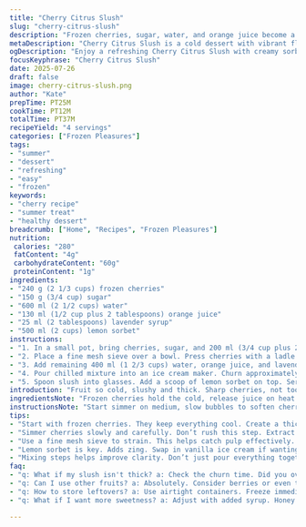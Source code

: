 ```yaml
---
title: "Cherry Citrus Slush"
slug: "cherry-citrus-slush"
description: "Frozen cherries, sugar, water, and orange juice become a vibrant slush, paired with creamy lemon sorbet. No eggs, nuts, or gluten. A semi-frozen fruit treat with a citrus twist, balanced sweetness, and a cool finish. Slightly less sugar, added orange juice instead of lemon, and a hint of lavender syrup. Quick simmering, straining, chilling, then churning. Serve immediately for a scoop of sorbet melting into the fruit slush."
metaDescription: "Cherry Citrus Slush is a cold dessert with vibrant flavors. Cherries and orange blend with lavender for a refreshing treat. No eggs or gluten."
ogDescription: "Enjoy a refreshing Cherry Citrus Slush with creamy sorbet. Cherries, orange, and lavender combine for a perfect summer treat."
focusKeyphrase: "Cherry Citrus Slush"
date: 2025-07-26
draft: false
image: cherry-citrus-slush.png
author: "Kate"
prepTime: PT25M
cookTime: PT12M
totalTime: PT37M
recipeYield: "4 servings"
categories: ["Frozen Pleasures"]
tags:
- "summer"
- "dessert"
- "refreshing"
- "easy"
- "frozen"
keywords:
- "cherry recipe"
- "summer treat"
- "healthy dessert"
breadcrumb: ["Home", "Recipes", "Frozen Pleasures"]
nutrition: 
 calories: "280"
 fatContent: "4g"
 carbohydrateContent: "60g"
 proteinContent: "1g"
ingredients:
- "240 g (2 1/3 cups) frozen cherries"
- "150 g (3/4 cup) sugar"
- "600 ml (2 1/2 cups) water"
- "130 ml (1/2 cup plus 2 tablespoons) orange juice"
- "25 ml (2 tablespoons) lavender syrup"
- "500 ml (2 cups) lemon sorbet"
instructions:
- "1. In a small pot, bring cherries, sugar, and 200 ml (3/4 cup plus 2 tablespoons) water to a boil. Reduce heat and simmer 7 minutes. Tiny bubbles, fruit softening."
- "2. Place a fine mesh sieve over a bowl. Press cherries with a ladle back and forth to extract juices. Discard pulp or compost."
- "3. Add remaining 400 ml (1 2/3 cups) water, orange juice, and lavender syrup to the strained juice. Cover and chill until nearly cold, about 1 hour and 5 minutes."
- "4. Pour chilled mixture into an ice cream maker. Churn approximately 25 minutes or per machine instructions until slushy consistency."
- "5. Spoon slush into glasses. Add a scoop of lemon sorbet on top. Serve right away with a straw and spoon."
introduction: "Fruit so cold, slushy and thick. Sharp cherries, not too sweet. Orange peeks around edges. Lavender hints lurking, subtle. Sorbet lemon, fresh and bright. Not ice cream, sorbet for zing. No nuts, no gluten, no fuss. Easy to make. Chill, churn, done. Spoon tines digging through cold, straw catching sweetness. Summer’s answer. No eggs, no gluten, just fruit and ice. Tang, flow, bite. Refreshing but not watery. Quickly assembled, quickly eaten, fleeting cold in mouth. Sometimes simple shifts—orange for lemon, lavender for calm—change everything. Cherry chill with a twist."
ingredientsNote: "Frozen cherries hold the cold, release juice on heat. Slightly less sugar balances citrus brightness. Orange juice in place of lemon for mellow acidity. Lavender syrup added for floral depth; adjust or skip for subtlety. Using lemon sorbet adds tartness, swap with vanilla ice cream if richer texture preferred. Water amounts split for better infusion and dilution control. Keep ingredients cold for crisp slush. Sugar can be replaced with honey or agave but expect texture and flavor alterations. Pulp can compost or blend into smoothies if waste is a concern. Sorbet texture key, too soft means overrun, too hard will freeze quickly."
instructionsNote: "Start simmer on medium, slow bubbles to soften cherries, extract flavor. Strain carefully, don’t press pulp too hard; bitter notes linger in overpressed pulp. Mix juices with water, orange, and lavender, chill thoroughly - slush requires cold base. Churn time slightly longer than norm, 25 minutes adjusts for syrup thickness. Watch slush texture—too soft and it melts fast, too thick and it defeats slush purpose. Serve immediately after scooping lemon sorbet on top. Cooling time short post-churn, so prep glasses cold. Mixing steps slight reorder to improve juice clarity and flavor merging. Pulp composting removes bitterness, maintains clarity and cleaner citrus bite."
tips:
- "Start with frozen cherries. They keep everything cool. Create a thicker consistency in a slush. Less sugar balances flavors well. Add sweetness with orange juice. Explore adjusting lavender syrup, too. It brings floral notes but can be subtle. If wanting more vibrant flavor, consider more orange juice. Just don’t overpower cherry taste. Chill everything before you begin. Cold ingredients equal better slush. Adjust water as needed based on juice infusion."
- "Simmer cherries slowly and carefully. Don’t rush this step. Extract flavors well without pushing too hard on pulp. Pulp can be bitter if pressed too much. So, just be gentle. Strain carefully. Don’t leave bitter notes in your slush. Mix juices with chilled water. Get the temperature right. Slush needs cold base. Remember to watch churning time. Overchurning creates a different texture."
- "Use a fine mesh sieve to strain. This helps catch pulp effectively. You want it smooth, not gritty. While waiting, prep serving glasses. Chill them for additional effect. This makes the presentation even better. Serve immediately. Slush melts quickly. Don’t let it sit. If there’s any leftover, store carefully. Pour into air-tight containers and freeze. Just know the texture changes."
- "Lemon sorbet is key. Adds zing. Swap in vanilla ice cream if wanting richer texture. It works well, not the same bright notes, though. Lavender syrup is optional. Can skip if desiring simpler flavors. You could tweak with some mint. Freshness level may change. Consider using honey or agave instead of sugar. But expect different results in flavor and texture."
- "Mixing steps helps improve clarity. Don’t just pour everything together without thought. Layer flavors strategically. It makes a difference. Utilize proper chilling time post-churn to keep it thick. Use a ladle wisely. Spoon slush into glasses gently. Top with sorbet for classic presentation. Keep it pretty and appealing when serving. You want those colors to shine."
faq:
- "q: What if my slush isn't thick? a: Check the churn time. Did you overchurn? If too soft, add less water next time. Special adjustments may help. Maybe chill longer before churning."
- "q: Can I use other fruits? a: Absolutely. Consider berries or even tropical fruits. Different flavors bring unique twists. Don’t forget the sugar balance, get it right. Taste as you go."
- "q: How to store leftovers? a: Use airtight containers. Freeze immediately for best results. Just know texture won't be the same. Slush can become icy. Re-churn if too hard."
- "q: What if I want more sweetness? a: Adjust with added syrup. Honey might work, too. Just remember balance flavors. Over-sweetening can mask the fruit. Keep it fresh."

---
```

